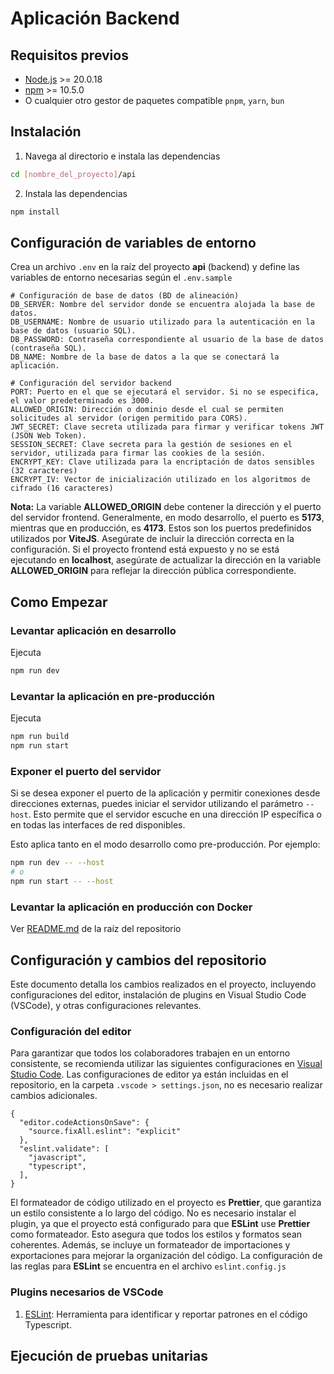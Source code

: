 # Aplicación Backend

## Requisitos previos
- [Node.js](https://nodejs.org/) >= 20.0.18
- [npm](https://www.npmjs.com/) >= 10.5.0
- O cualquier otro gestor de paquetes compatible `pnpm`, `yarn`, `bun`

## Instalación
1. Navega al directorio e instala las dependencias
```bash
cd [nombre_del_proyecto]/api
```

2. Instala las dependencias
```bash
npm install
```


## Configuración de variables de entorno
Crea un archivo `.env` en la raíz del proyecto **api** (backend) y define las variables de entorno necesarias según el `.env.sample`
```plaintext
# Configuración de base de datos (BD de alineación)
DB_SERVER: Nombre del servidor donde se encuentra alojada la base de datos.
DB_USERNAME: Nombre de usuario utilizado para la autenticación en la base de datos (usuario SQL).
DB_PASSWORD: Contraseña correspondiente al usuario de la base de datos (contraseña SQL).
DB_NAME: Nombre de la base de datos a la que se conectará la aplicación.

# Configuración del servidor backend
PORT: Puerto en el que se ejecutará el servidor. Si no se especifica, el valor predeterminado es 3000.
ALLOWED_ORIGIN: Dirección o dominio desde el cual se permiten solicitudes al servidor (origen permitido para CORS).
JWT_SECRET: Clave secreta utilizada para firmar y verificar tokens JWT (JSON Web Token).
SESSION_SECRET: Clave secreta para la gestión de sesiones en el servidor, utilizada para firmar las cookies de la sesión.
ENCRYPT_KEY: Clave utilizada para la encriptación de datos sensibles (32 caracteres)
ENCRYPT_IV: Vector de inicialización utilizado en los algoritmos de cifrado (16 caracteres)
```
**Nota:** La variable **ALLOWED_ORIGIN** debe contener la dirección y el puerto del servidor frontend. Generalmente, en modo desarrollo, el puerto es **5173**, mientras que en producción, es **4173**. Estos son los puertos predefinidos utilizados por **ViteJS**. Asegúrate de incluir la dirección correcta en la configuración. Si el proyecto frontend está expuesto y no se está ejecutando en **localhost**, asegúrate de actualizar la dirección en la variable **ALLOWED_ORIGIN** para reflejar la dirección pública correspondiente.

## Como Empezar

### Levantar aplicación en desarrollo
Ejecuta
```bash
npm run dev
```

### Levantar la aplicación en pre-producción
Ejecuta
```bash
npm run build
npm run start
```

### Exponer el puerto del servidor
Si se desea exponer el puerto de la aplicación y permitir conexiones desde direcciones externas, puedes iniciar el servidor utilizando el parámetro `--host`. Esto permite que el servidor escuche en una dirección IP específica o en todas las interfaces de red disponibles.

Esto aplica tanto en el modo desarrollo como pre-producción. Por ejemplo:
```bash
npm run dev -- --host
# o
npm run start -- --host
```

### Levantar la aplicación en producción con Docker
Ver [README.md](../README.md) de la raíz del repositorio


## Configuración y cambios del repositorio
Este documento detalla los cambios realizados en el proyecto, incluyendo configuraciones del editor, instalación de plugins en Visual Studio Code (VSCode), y otras configuraciones relevantes.

### Configuración del editor
Para garantizar que todos los colaboradores trabajen en un entorno consistente, se recomienda utilizar las siguientes configuraciones en [Visual Studio Code](https://code.visualstudio.com/). Las configuraciones de editor ya están incluidas en el repositorio, en la carpeta `.vscode > settings.json`, no es necesario realizar cambios adicionales.
```
{
  "editor.codeActionsOnSave": {
    "source.fixAll.eslint": "explicit"
  },
  "eslint.validate": [
    "javascript",
    "typescript",
  ],
}
```

El formateador de código utilizado en el proyecto es **Prettier**, que garantiza un estilo consistente a lo largo del código. No es necesario instalar el plugin, ya que el proyecto está configurado para que **ESLint** use **Prettier** como formateador. Esto asegura que todos los estilos y formatos sean coherentes. Además, se incluye un formateador de importaciones y exportaciones para mejorar la organización del código. La configuración de las reglas para **ESLint** se encuentra en el archivo `eslint.config.js`

### Plugins necesarios de VSCode
1. [ESLint](https://marketplace.visualstudio.com/items?itemName=dbaeumer.vscode-eslint): Herramienta para identificar y reportar patrones en el código Typescript.


## Ejecución de pruebas unitarias